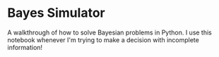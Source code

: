# Bayes Simulator

A walkthrough of how to solve Bayesian problems in Python. I use this notebook whenever I'm trying to make a decision with incomplete information!
